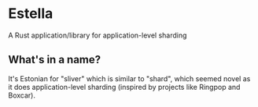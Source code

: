 # Estella

A Rust application/library for application-level sharding

## What's in a name?

It's Estonian for "sliver" which is similar to "shard", which seemed novel as it does application-level sharding (inspired by projects like Ringpop and Boxcar).
